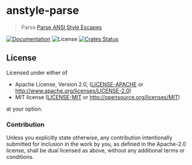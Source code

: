# anstyle-parse

> Parse [Parse ANSI Style Escapes](https://vt100.net/emu/dec_ansi_parser)

[![Documentation](https://img.shields.io/badge/docs-master-blue.svg)][Documentation]
![License](https://img.shields.io/crates/l/anstyle-parse.svg)
[![Crates Status](https://img.shields.io/crates/v/anstyle-parse.svg)](https://crates.io/crates/anstyle-parse)

## License

Licensed under either of

 * Apache License, Version 2.0, ([LICENSE-APACHE](LICENSE-APACHE) or http://www.apache.org/licenses/LICENSE-2.0)
 * MIT license ([LICENSE-MIT](LICENSE-MIT) or http://opensource.org/licenses/MIT)

at your option.

### Contribution

Unless you explicitly state otherwise, any contribution intentionally
submitted for inclusion in the work by you, as defined in the Apache-2.0
license, shall be dual licensed as above, without any additional terms or
conditions.

[Crates.io]: https://crates.io/crates/anstyle-parse
[Documentation]: https://docs.rs/anstyle-parse
